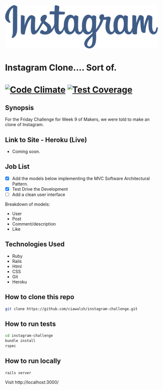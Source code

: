 ![image](https://github.com/ciawalsh/instagram-challenge/blob/master/app/assets/images/Instagram.svg)
===================
Instagram Clone.... Sort of.
===================
[![Code Climate](https://codeclimate.com/github/ciawalsh/instagram-challenge/badges/gpa.svg)](https://codeclimate.com/github/ciawalsh/instagram-challenge) [![Test Coverage](https://codeclimate.com/github/ciawalsh/instagram-challenge/badges/coverage.svg)](https://codeclimate.com/github/ciawalsh/instagram-challenge) 
===================

## Synopsis

For the Friday Challenge for Week 9 of Makers, we were told to make an clone of Instagram.

## Link to Site - Heroku (Live)

- Coming soon.

## Job List 

- [x] Add the models below implementing the MVC Software Architectural Pattern.
- [x] Test Drive the Development
- [ ] Add a clean user interface

Breakdown of models:
- User
- Post
- Comment/description
- Like

## Technologies Used

* Ruby
* Rails
* Html
* CSS
* Git
* Heroku

How to clone this repo
----
```sh
git clone https://github.com/ciawalsh/instagram-challenge.git
```

How to run tests
----
```sh
cd instagram-challenge
bundle install
rspec
```

How to run locally
----

```sh
rails server
```

Visit http://localhost:3000/

